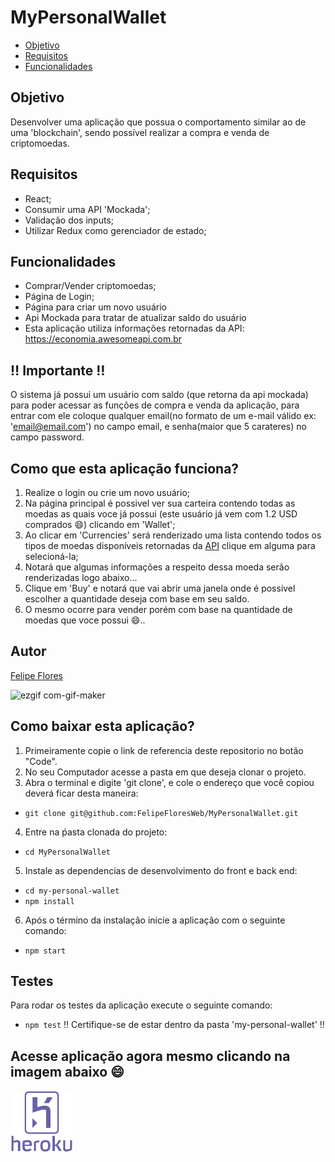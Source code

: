 # MyPersonalWallet

- [Objetivo](#objetivo)
- [Requisitos](#requisitos)
- [Funcionalidades](#funcionalidades)


## Objetivo

Desenvolver uma aplicação que possua o comportamento similar ao de uma 'blockchain', sendo possível realizar a compra e venda de criptomoedas.

## Requisitos
* React;
* Consumir uma API 'Mockada';
* Validação dos inputs;
* Utilizar Redux como gerenciador de estado;

## Funcionalidades
* Comprar/Vender criptomoedas;
* Página de Login;
* Página para criar um novo usuário
* Api Mockada para tratar de atualizar saldo do usuário
* Esta aplicação utiliza informações retornadas da API: https://economia.awesomeapi.com.br

## :bangbang: Importante :bangbang:
O sistema já possui um usuário com saldo (que retorna da api mockada) para poder acessar as funções de compra e venda da aplicação, para entrar com ele coloque qualquer email(no formato de um e-mail válido ex: 'email@email.com') no campo email, e senha(maior que 5 carateres) no campo password.

## Como que esta aplicação funciona?
1. Realize o login ou crie um novo usuário;
2. Na página principal é possivel ver sua carteira contendo todas as moedas as quais voce já possui (este usuário já vem com 1.2 USD comprados :smile:) clicando em 'Wallet';
3. Ao clicar em 'Currencies' será renderizado uma lista contendo todos os tipos de moedas disponíveis retornadas da [API](https://economia.awesomeapi.com.br) clique em alguma para selecioná-la;
4. Notará que algumas informações a respeito dessa moeda serão renderizadas logo abaixo...
5. Clique em 'Buy' e notará que vai abrir uma janela onde é possivel escolher a quantidade deseja com base em seu saldo.
6. O mesmo ocorre para vender porém com base na quantidade de moedas que voce possui :smile:..

## Autor
[Felipe Flores](https://www.linkedin.com/in/felipe-flores-trybe/)


![ezgif com-gif-maker](https://user-images.githubusercontent.com/78596051/142656298-6efe9c0c-3476-4cc0-8ed0-4d9231b29d1b.gif)

## Como baixar esta aplicação?
1. Primeiramente copie o link de referencia deste repositorio no botão "Code".
2. No seu Computador acesse a pasta em que deseja clonar o projeto.
3. Abra o terminal e digite 'git clone', e cole o endereço que você copiou deverá ficar desta maneira:
* `git clone git@github.com:FelipeFloresWeb/MyPersonalWallet.git`
4. Entre na ṕasta clonada do projeto:
* `cd MyPersonalWallet`
5. Instale as dependencias de desenvolvimento do front e back end:
* `cd my-personal-wallet`
* `npm install`
6. Após o término da instalação inicie a aplicação com o seguinte comando:
* `npm start`

## Testes

Para rodar os testes da aplicação execute o seguinte comando:
* `npm test`
:bangbang: Certifique-se de estar dentro da pasta 'my-personal-wallet' :bangbang:



## Acesse aplicação agora mesmo clicando na imagem abaixo 😄

<a href="https://my-personal-wallet.herokuapp.com/" target="_blank">
<img src="https://raw.githubusercontent.com/devicons/devicon/master/icons/heroku/heroku-original-wordmark.svg" alt="node" width="100" height="100"/>
</a>
